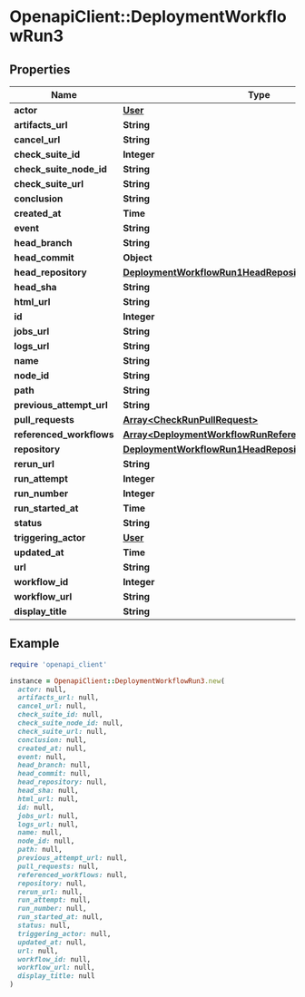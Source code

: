# OpenapiClient::DeploymentWorkflowRun3

## Properties

| Name | Type | Description | Notes |
| ---- | ---- | ----------- | ----- |
| **actor** | [**User**](User.md) |  |  |
| **artifacts_url** | **String** |  | [optional] |
| **cancel_url** | **String** |  | [optional] |
| **check_suite_id** | **Integer** |  |  |
| **check_suite_node_id** | **String** |  |  |
| **check_suite_url** | **String** |  | [optional] |
| **conclusion** | **String** |  |  |
| **created_at** | **Time** |  |  |
| **event** | **String** |  |  |
| **head_branch** | **String** |  |  |
| **head_commit** | **Object** |  | [optional] |
| **head_repository** | [**DeploymentWorkflowRun1HeadRepository**](DeploymentWorkflowRun1HeadRepository.md) |  | [optional] |
| **head_sha** | **String** |  |  |
| **html_url** | **String** |  |  |
| **id** | **Integer** |  |  |
| **jobs_url** | **String** |  | [optional] |
| **logs_url** | **String** |  | [optional] |
| **name** | **String** |  |  |
| **node_id** | **String** |  |  |
| **path** | **String** |  |  |
| **previous_attempt_url** | **String** |  | [optional] |
| **pull_requests** | [**Array&lt;CheckRunPullRequest&gt;**](CheckRunPullRequest.md) |  |  |
| **referenced_workflows** | [**Array&lt;DeploymentWorkflowRunReferencedWorkflowsInner&gt;**](DeploymentWorkflowRunReferencedWorkflowsInner.md) |  | [optional] |
| **repository** | [**DeploymentWorkflowRun1HeadRepository**](DeploymentWorkflowRun1HeadRepository.md) |  | [optional] |
| **rerun_url** | **String** |  | [optional] |
| **run_attempt** | **Integer** |  |  |
| **run_number** | **Integer** |  |  |
| **run_started_at** | **Time** |  |  |
| **status** | **String** |  |  |
| **triggering_actor** | [**User**](User.md) |  |  |
| **updated_at** | **Time** |  |  |
| **url** | **String** |  |  |
| **workflow_id** | **Integer** |  |  |
| **workflow_url** | **String** |  | [optional] |
| **display_title** | **String** |  |  |

## Example

```ruby
require 'openapi_client'

instance = OpenapiClient::DeploymentWorkflowRun3.new(
  actor: null,
  artifacts_url: null,
  cancel_url: null,
  check_suite_id: null,
  check_suite_node_id: null,
  check_suite_url: null,
  conclusion: null,
  created_at: null,
  event: null,
  head_branch: null,
  head_commit: null,
  head_repository: null,
  head_sha: null,
  html_url: null,
  id: null,
  jobs_url: null,
  logs_url: null,
  name: null,
  node_id: null,
  path: null,
  previous_attempt_url: null,
  pull_requests: null,
  referenced_workflows: null,
  repository: null,
  rerun_url: null,
  run_attempt: null,
  run_number: null,
  run_started_at: null,
  status: null,
  triggering_actor: null,
  updated_at: null,
  url: null,
  workflow_id: null,
  workflow_url: null,
  display_title: null
)
```

